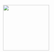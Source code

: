 ⠀




  <div style="float: left; max-height: 400px; position: fixed; left: 10px; bottom: 5px; z-index: 200;"><img 
                                              src="https://images-wixmp-ed30a86b8c4ca887773594c2.wixmp.com/f/a7dd8e33-c262-43cc-a552-228cd6c7b4fd/d1r6ykr-61a2f39c-5cf1-454b-a37f-6f98347c106a.gif?token=eyJ0eXAiOiJKV1QiLCJhbGciOiJIUzI1NiJ9.eyJzdWIiOiJ1cm46YXBwOjdlMGQxODg5ODIyNjQzNzNhNWYwZDQxNWVhMGQyNmUwIiwiaXNzIjoidXJuOmFwcDo3ZTBkMTg4OTgyMjY0MzczYTVmMGQ0MTVlYTBkMjZlMCIsIm9iaiI6W1t7InBhdGgiOiJcL2ZcL2E3ZGQ4ZTMzLWMyNjItNDNjYy1hNTUyLTIyOGNkNmM3YjRmZFwvZDFyNnlrci02MWEyZjM5Yy01Y2YxLTQ1NGItYTM3Zi02Zjk4MzQ3YzEwNmEuZ2lmIn1dXSwiYXVkIjpbInVybjpzZXJ2aWNlOmZpbGUuZG93bmxvYWQiXX0.NjkvMTp2JcDr6FGvKDZXXW_8wyIZV8COql2b4pN5Nrw" width="150" height="150"/></div>


<style>* /* Start https://www.cursors-4u.com */ * {cursor: url(https://cur.cursors-4u.net/games/gam-1/gam86.cur), auto !important;} /* End https://www.cursors-4u.com */style="position:absolute; top: 0px; right: 0px;"/></style>
